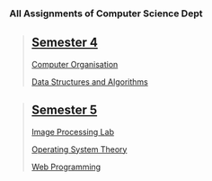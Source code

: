 ### All Assignments of Computer Science Dept

> ## [Semester 4](https://github.com/omar1024/Assignments/tree/master/Semester-4)
>
> [Computer Organisation](https://github.com/omar1024/Assignments/tree/master/Semester-4/Computer-Organisation)
>
> [Data Structures and Algorithms](https://github.com/omar1024/Assignments/tree/master/Semester-4/DSA)


> ## [Semester 5](https://github.com/omar1024/Assignments/tree/master/Semester-5)
>
> [Image Processing Lab](https://github.com/omar1024/Assignments/tree/master/Semester-5/IP-Lab)
>
> [Operating System Theory](https://github.com/omar1024/Assignments/tree/master/Semester-5/OSTheory)
>
> [Web Programming](https://github.com/omar1024/Assignments/tree/master/Semester-5/WebP)